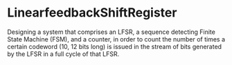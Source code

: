 # LinearfeedbackShiftRegister
Designing a system that comprises an LFSR, a sequence detecting Finite State
Machine (FSM), and a counter, in order to count the number of times a certain codeword (10,
12 bits long) is issued in the stream of bits generated by the LFSR in a full cycle of that LFSR.
